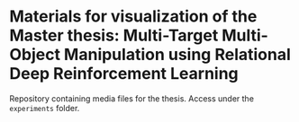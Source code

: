 # Materials for visualization of the Master thesis: Multi-Target Multi-Object Manipulation using Relational Deep Reinforcement Learning

Repository containing media files for the thesis. Access under the `experiments` folder.